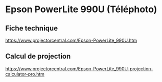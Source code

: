 # Epson PowerLite 990U (Téléphoto)

## Fiche technique

https://www.projectorcentral.com/Epson-PowerLite_990U.htm

## Calcul de projection

https://www.projectorcentral.com/Epson-PowerLite_990U-projection-calculator-pro.htm




